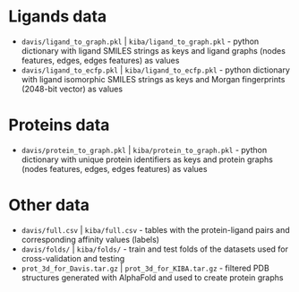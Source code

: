 # Ligands data
- `davis/ligand_to_graph.pkl` | `kiba/ligand_to_graph.pkl` - python dictionary with ligand SMILES strings as keys and ligand graphs (nodes features, edges, edges features) as values
- `davis/ligand_to_ecfp.pkl` | `kiba/ligand_to_ecfp.pkl` - python dictionary with ligand isomorphic SMILES strings as keys and Morgan fingerprints (2048-bit vector) as values

# Proteins data
- `davis/protein_to_graph.pkl` | `kiba/protein_to_graph.pkl` - python dictionary with unique protein identifiers as keys and protein graphs (nodes features, edges, edges features) as values

# Other data
- `davis/full.csv` | `kiba/full.csv` - tables with the protein-ligand pairs and corresponding affinity values (labels)
- `davis/folds/` | `kiba/folds/` - train and test folds of the datasets used for cross-validation and testing
- `prot_3d_for_Davis.tar.gz` | `prot_3d_for_KIBA.tar.gz` - filtered PDB structures generated with AlphaFold and used to create protein graphs
